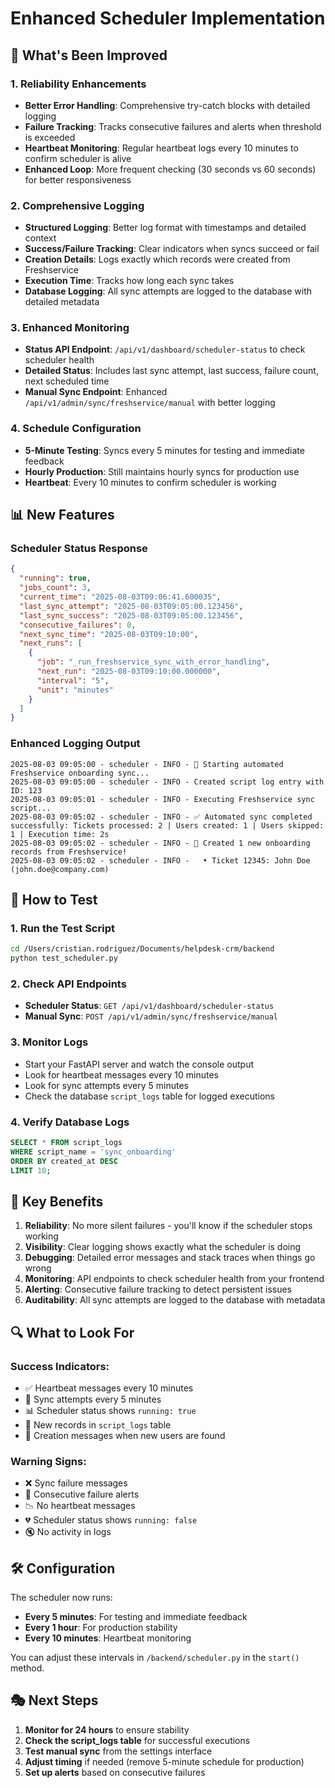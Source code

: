 # Enhanced Scheduler Implementation

## 🚀 What's Been Improved

### 1. **Reliability Enhancements**
- **Better Error Handling**: Comprehensive try-catch blocks with detailed logging
- **Failure Tracking**: Tracks consecutive failures and alerts when threshold is exceeded
- **Heartbeat Monitoring**: Regular heartbeat logs every 10 minutes to confirm scheduler is alive
- **Enhanced Loop**: More frequent checking (30 seconds vs 60 seconds) for better responsiveness

### 2. **Comprehensive Logging**
- **Structured Logging**: Better log format with timestamps and detailed context
- **Success/Failure Tracking**: Clear indicators when syncs succeed or fail
- **Creation Details**: Logs exactly which records were created from Freshservice
- **Execution Time**: Tracks how long each sync takes
- **Database Logging**: All sync attempts are logged to the database with detailed metadata

### 3. **Enhanced Monitoring**
- **Status API Endpoint**: `/api/v1/dashboard/scheduler-status` to check scheduler health
- **Detailed Status**: Includes last sync attempt, last success, failure count, next scheduled time
- **Manual Sync Endpoint**: Enhanced `/api/v1/admin/sync/freshservice/manual` with better logging

### 4. **Schedule Configuration**
- **5-Minute Testing**: Syncs every 5 minutes for testing and immediate feedback
- **Hourly Production**: Still maintains hourly syncs for production use
- **Heartbeat**: Every 10 minutes to confirm scheduler is working

## 📊 New Features

### Scheduler Status Response
```json
{
  "running": true,
  "jobs_count": 3,
  "current_time": "2025-08-03T09:06:41.600035",
  "last_sync_attempt": "2025-08-03T09:05:00.123456",
  "last_sync_success": "2025-08-03T09:05:00.123456",
  "consecutive_failures": 0,
  "next_sync_time": "2025-08-03T09:10:00",
  "next_runs": [
    {
      "job": "_run_freshservice_sync_with_error_handling",
      "next_run": "2025-08-03T09:10:00.000000",
      "interval": "5",
      "unit": "minutes"
    }
  ]
}
```

### Enhanced Logging Output
```
2025-08-03 09:05:00 - scheduler - INFO - 🔄 Starting automated Freshservice onboarding sync...
2025-08-03 09:05:00 - scheduler - INFO - Created script log entry with ID: 123
2025-08-03 09:05:01 - scheduler - INFO - Executing Freshservice sync script...
2025-08-03 09:05:02 - scheduler - INFO - ✅ Automated sync completed successfully: Tickets processed: 2 | Users created: 1 | Users skipped: 1 | Execution time: 2s
2025-08-03 09:05:02 - scheduler - INFO - 🎉 Created 1 new onboarding records from Freshservice!
2025-08-03 09:05:02 - scheduler - INFO -   • Ticket 12345: John Doe (john.doe@company.com)
```

## 🔧 How to Test

### 1. **Run the Test Script**
```bash
cd /Users/cristian.rodriguez/Documents/helpdesk-crm/backend
python test_scheduler.py
```

### 2. **Check API Endpoints**
- **Scheduler Status**: `GET /api/v1/dashboard/scheduler-status`
- **Manual Sync**: `POST /api/v1/admin/sync/freshservice/manual`

### 3. **Monitor Logs**
- Start your FastAPI server and watch the console output
- Look for heartbeat messages every 10 minutes
- Look for sync attempts every 5 minutes
- Check the database `script_logs` table for logged executions

### 4. **Verify Database Logs**
```sql
SELECT * FROM script_logs 
WHERE script_name = 'sync_onboarding' 
ORDER BY created_at DESC 
LIMIT 10;
```

## 🎯 Key Benefits

1. **Reliability**: No more silent failures - you'll know if the scheduler stops working
2. **Visibility**: Clear logging shows exactly what the scheduler is doing
3. **Debugging**: Detailed error messages and stack traces when things go wrong
4. **Monitoring**: API endpoints to check scheduler health from your frontend
5. **Alerting**: Consecutive failure tracking to detect persistent issues
6. **Auditability**: All sync attempts are logged to the database with metadata

## 🔍 What to Look For

### Success Indicators:
- ✅ Heartbeat messages every 10 minutes
- 🔄 Sync attempts every 5 minutes
- 📊 Scheduler status shows `running: true`
- 📝 New records in `script_logs` table
- 🎉 Creation messages when new users are found

### Warning Signs:
- ❌ Sync failure messages
- 🚨 Consecutive failure alerts
- 📉 No heartbeat messages
- 💔 Scheduler status shows `running: false`
- 🔇 No activity in logs

## 🛠️ Configuration

The scheduler now runs:
- **Every 5 minutes**: For testing and immediate feedback
- **Every 1 hour**: For production stability
- **Every 10 minutes**: Heartbeat monitoring

You can adjust these intervals in `/backend/scheduler.py` in the `start()` method.

## 🎭 Next Steps

1. **Monitor for 24 hours** to ensure stability
2. **Check the script_logs table** for successful executions
3. **Test manual sync** from the settings interface
4. **Adjust timing** if needed (remove 5-minute schedule for production)
5. **Set up alerts** based on consecutive failures

